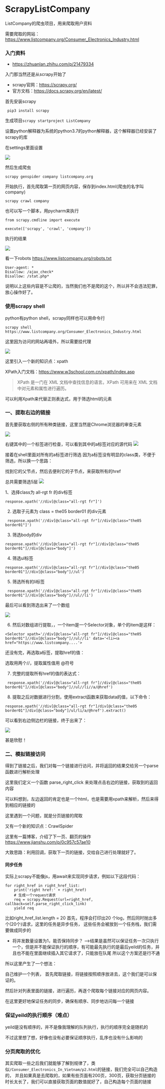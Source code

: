 # ScrapyListCompany
ListCompany的爬虫项目，用来爬取用户资料

需要爬取的网站：https://www.listcompany.org/Consumer_Electronics_Industry.html

### 入门资料
- https://zhuanlan.zhihu.com/p/21479334

入门那当然还是从scrapy开始了

- scrapy官网：https://scrapy.org/
- 官方文档：https://docs.scrapy.org/en/latest/

首先安装scrapy
```
 pip3 install scrapy
```

生成项目`scrapy startproject ListCompany`

设置python解释器为系统的python3.7的python解释器，这个解释器已经安装了scrapy的库

在settings里面设置

![](https://pic.downk.cc/item/5f3a2ede14195aa594948c18.jpg)

然后生成爬虫
```
scrapy genspider company listcompany.org
```

开始执行，首先爬取第一页的网页内容，保存到index.html(爬虫的名字叫company)
```
scrapy crawl company
```

也可以写一个脚本，用pycharm来执行
```
from scrapy.cmdline import execute

execute(['scrapy', 'crawl', 'company'])
```

执行的结果

![](https://pic.downk.cc/item/5f3a36bc14195aa59496e27d.jpg)

看一下robots https://www.listcompany.org/robots.txt

```
User-agent: *
Disallow: /ajax_check*
Disallow: /stat.php*
```
说明以上这些内容是不让爬的，当然我们也不是爬的这个，所以并不会违法犯罪，放心操作好了。


### 使用scrapy shell

python有python shell，scrapy同样也可以用命令行
```
scrapy shell https://www.listcompany.org/Consumer_Electronics_Industry.html
```

这里因为访问的网站再墙外，所以需要挂代理

![](https://pic.downk.cc/item/5f3a518c14195aa5949eb4e2.jpg)


这里引入一个新的知识点：xpath

XPath入门文档：https://www.w3school.com.cn/xpath/index.asp

> XPath 是一门在 XML 文档中查找信息的语言。XPath 可用来在 XML 文档中对元素和属性进行遍历。

可以利用Xpath来代替正则表达式，用于筛选html的元素

### 一、提取右边的链接

首先要获取右侧的所有种类链接，这里当然是Chrome浏览器的审查元素

![](https://pic.downk.cc/item/5f3a666514195aa594a4024e.jpg)

右键其中的一个标签进行检查，可以看到其中的a标签对应的源代码
![](https://pic.downk.cc/item/5f3a534714195aa5949f1fd9.jpg)


接着在shell里面对所有的a标签进行筛选
因为a标签没有明显的class类，不便于筛选，所以换一个思路：

找到它的父节点，然后去便利它的子节点，来获取所有的href

总共需要筛选5层
![](https://pic.downk.cc/item/5f3a561014195aa594a00c60.jpg)

1、选择class为 all-rgt fr 的div标签
```
response.xpath('//div[@class="all-rgt fr"]')
```

2. 选取子元素为 class = the05 border01 的div元素
```
 response.xpath('//div[@class="all-rgt fr"]//div[@class="the05 border01"]')
```
3. 筛选body的div
```
response.xpath('//div[@class="all-rgt fr"]//div[@class="the05 border01"]//div[@class="body"]')
```
4. 筛选ul标签 
```
response.xpath('//div[@class="all-rgt fr"]//div[@class="the05 border01"]//div[@class="body"]//ul')
```

5. 筛选所有的li标签
```
 response.xpath('//div[@class="all-rgt fr"]//div[@class="the05 border01"]//div[@class="body"]//ul//li')
```

最后可以看到筛选出来了一个数组

![](https://pic.downk.cc/item/5f3a57f714195aa594a0804a.jpg)

6. 然后对数组进行提取，，一个item是一个Selector对象，单个的item是这样：
```
<Selector xpath='//div[@class="all-rgt fr"]//div[@class="the05 border01"]//div[@class="body"]//ul//li' data='<li><a href="https://www.listcompany....'>
```


还没有完，再选取a标签，提取href的值：

选取用两个//，提取属性值用 @符号

7. 完整的提取所有href的值的表达式：
```
 response.xpath('//div[@class="all-rgt fr"]//div[@class="the05 border01"]//div[@class="body"]//ul//li//a/@href')

```

8. 提取之后对数据进行分割，使用extract函数来获取data的值，以下命令：
```
response.xpath('//div[@class="all-rgt fr"]/div[@class="the05 border01"]/div[@class="body"]/ul/li/a/@href').extract()
```

可以看到右边侧边栏的链接，终于出来了：


![](https://pic.downk.cc/item/5f3a597114195aa594a0ceb9.jpg)

甚是欣慰！


### 二、模拟链接访问

得到了链接之后，我们对每一个链接进行访问，并将返回的结果交给另一个parse函数进行解析处理

这里我们定义一个函数 parse_right_click 来处理点击右边的链接，获取到的返回内容

可以料想到，左边返回的肯定也是一个html，也是需要用xpath来解析，然后来得到相应的链接的


这里遇到一个问题，就是分页链接的爬取

又有一个新的知识点：CrawlSpider

这里有一篇博客，介绍了下一页、翻页的操作
https://www.jianshu.com/p/0c957c57ae10

大致思路：利用回调，获取下一页的链接，交给自己进行处理就好了。


#### 同步任务

实际上scrapy不能像js，用await来实现同步请求，例如以下这段代码：
```
for right_href in right_href_list:
    print('right href:' + right_href)
    # 生成一个request请求
    req = scrapy.Request(url=right_href, callback=self.parse_right_click_link)
    yield req
```
比如right_href_list.length = 20
 首先，程序会打印出20 个log，然后同时抛出多个(20个)请求，这里的任务是异步任务，
 这些任务会被放到一个任务栈，我们需要做成同步的
 - 将并发数量设置为1，能否保持同步？
 -->结果是虽然可以保证任务一次只执行一个，但是并不能保证执行的顺序，有可能最先执行的是最后yeild的任务，并且也不能在里面继续插入其它请求了，只能放在队尾
 所以这个方案还是行不通
 
 
 
 所以这里产生了一个想法：
 
自己维护一个列表， 首先爬取链接，将链接按照顺序放进去，这个我们是可以保证的。
 
 然后针对列表里面的链接，进行遍历，再逐个爬取每个链接对应的网页内容。
 
 在这里更好地保证任务的同步，确保有顺序、同步地访问每一个链接
 
 ### 保证yeild的执行顺序（难点）
 yeild是没有顺序的，并不是像我理解的队列执行，执行的顺序完全是随机的
 
 不过这里想了想，好像也没有必要保证顺序执行，乱序也没有什么影响的
 
 ### 分页爬取的优化
 
 其实爬取一些之后我们就能够了解到规律了，类似`/Consumer_Electronics_In_Vietnam/p2.html`的链接，我们完全可以自己构造的，
 并且如果真是去爬取的，如果有些页面有200页，300页，获取分页链接的时长太长了，我们可以直接获取页面的数值就好了，自己构造每个页面的链接
 